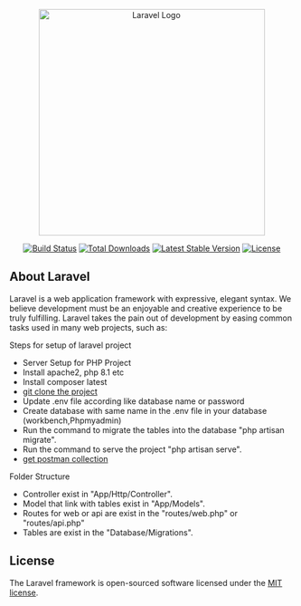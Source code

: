 <p align="center"><a href="https://laravel.com" target="_blank"><img src="https://raw.githubusercontent.com/laravel/art/master/logo-lockup/5%20SVG/2%20CMYK/1%20Full%20Color/laravel-logolockup-cmyk-red.svg" width="400" alt="Laravel Logo"></a></p>

<p align="center">
<a href="https://github.com/laravel/framework/actions"><img src="https://github.com/laravel/framework/workflows/tests/badge.svg" alt="Build Status"></a>
<a href="https://packagist.org/packages/laravel/framework"><img src="https://img.shields.io/packagist/dt/laravel/framework" alt="Total Downloads"></a>
<a href="https://packagist.org/packages/laravel/framework"><img src="https://img.shields.io/packagist/v/laravel/framework" alt="Latest Stable Version"></a>
<a href="https://packagist.org/packages/laravel/framework"><img src="https://img.shields.io/packagist/l/laravel/framework" alt="License"></a>
</p>

## About Laravel

Laravel is a web application framework with expressive, elegant syntax. We believe development must be an enjoyable and creative experience to be truly fulfilling. Laravel takes the pain out of development by easing common tasks used in many web projects, such as:


Steps for setup of laravel project

- Server Setup for PHP Project
- Install apache2, php 8.1 etc 
- Install composer latest
- [git clone the project](https://github.com/saibVSquare/Practice-laravel-10.git)
- Update .env file according like database name or password
- Create database with same name in the .env file in your database (workbench,Phpmyadmin) 
- Run the command to migrate the tables into the database "php artisan migrate".
- Run the command to serve the project "php artisan serve".
- [get postman collection](https://red-space-679516.postman.co/workspace/Personal-Workspace~29be147a-338f-405b-aa6b-41a1af7d93c6/folder/17217782-3d31479f-482f-4699-b9ac-03f182ae3eec?ctx=documentation) 


Folder Structure

- Controller exist in "App/Http/Controller".
- Model that link with tables exist in "App/Models".
- Routes for web or api are exist in the "routes/web.php" or "routes/api.php"
- Tables are exist in the "Database/Migrations".


## License

The Laravel framework is open-sourced software licensed under the [MIT license](https://opensource.org/licenses/MIT).
